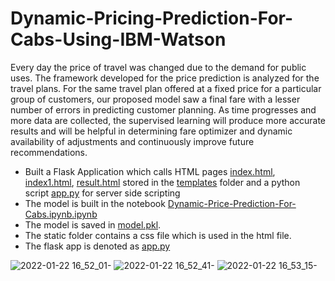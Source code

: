 # Dynamic-Pricing-Prediction-For-Cabs-Using-IBM-Watson

Every day the price of travel was changed due to the demand for public uses. The framework developed for the price prediction is analyzed for the travel plans. For the same travel plan offered at a fixed price for a particular group of customers, our proposed model saw a final fare with a lesser number of errors in predicting customer planning. As time progresses and more data are collected, the supervised learning will produce more accurate results and will be helpful in determining fare optimizer and dynamic availability of adjustments and continuously improve future recommendations.

* Built a Flask Application which calls HTML pages [index.html](https://github.com/akhil218/Dynamic-Pricing-Prediction-For-Cabs-Using-IBM-Watson/blob/master/templates/index.html), [index1.html](https://github.com/akhil218/Dynamic-Pricing-Prediction-For-Cabs-Using-IBM-Watson/blob/master/templates/index1.html), [result.html](https://github.com/akhil218/Dynamic-Pricing-Prediction-For-Cabs-Using-IBM-Watson/blob/master/templates/result.html) stored in the [templates](https://github.com/akhil218/Dynamic-Pricing-Prediction-For-Cabs-Using-IBM-Watson/tree/master/templates) folder and a python script [app.py](https://github.com/akhil218/Dynamic-Pricing-Prediction-For-Cabs-Using-IBM-Watson/blob/master/app.py) for server side scripting
* The model is built in the notebook [Dynamic-Price-Prediction-For-Cabs.ipynb.ipynb](https://github.com/akhil218/Dynamic-Pricing-Prediction-For-Cabs-Using-IBM-Watson/blob/master/Dynamic-Price-Prediction-For-Cabs.ipynb)
* The model is saved in [model.pkl](https://github.com/akhil218/Dynamic-Pricing-Prediction-For-Cabs-Using-IBM-Watson/blob/master/model.pkl).
* The static folder contains a css file which is  used in the html file.
* The flask app is denoted as [app.py](https://github.com/akhil218/Dynamic-Pricing-Prediction-For-Cabs-Using-IBM-Watson/blob/master/app.py)


![2022-01-22 16_52_01-](https://user-images.githubusercontent.com/62691101/150636537-71339e12-d6b3-4052-a5e4-9281d77451c6.jpg)
![2022-01-22 16_52_41-](https://user-images.githubusercontent.com/62691101/150636554-fad99cb6-26de-4d5b-9a2a-ad08de0555f1.jpg)
![2022-01-22 16_53_15-](https://user-images.githubusercontent.com/62691101/150636563-18bc2c3f-74de-4b0e-85d5-3bbddfb4bb38.jpg)
